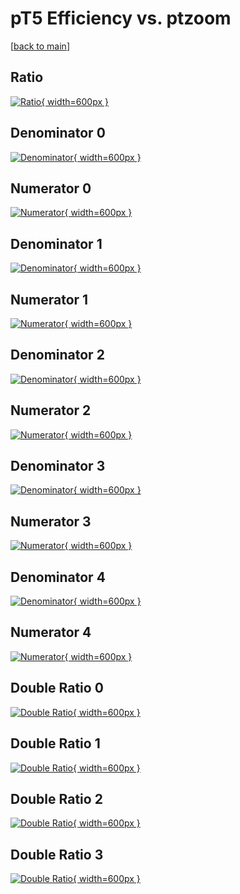 # pT5 Efficiency vs. ptzoom

[[back to main](./)]



## Ratio

[![Ratio](../mtv/var/pT5_base_211_0_eff_ptzoom.png){ width=600px }](../mtv/var/pT5_base_211_0_eff_ptzoom.pdf)

## Denominator 0

[![Denominator](../mtv/den/pT5_base_211_0_eff_ptzoom_den0.png){ width=600px }](../mtv/den/pT5_base_211_0_eff_ptzoom_den0.pdf)

## Numerator 0

[![Numerator](../mtv/num/pT5_base_211_0_eff_ptzoom_num0.png){ width=600px }](../mtv/num/pT5_base_211_0_eff_ptzoom_num0.pdf)

## Denominator 1

[![Denominator](../mtv/den/pT5_base_211_0_eff_ptzoom_den1.png){ width=600px }](../mtv/den/pT5_base_211_0_eff_ptzoom_den1.pdf)

## Numerator 1

[![Numerator](../mtv/num/pT5_base_211_0_eff_ptzoom_num1.png){ width=600px }](../mtv/num/pT5_base_211_0_eff_ptzoom_num1.pdf)

## Denominator 2

[![Denominator](../mtv/den/pT5_base_211_0_eff_ptzoom_den2.png){ width=600px }](../mtv/den/pT5_base_211_0_eff_ptzoom_den2.pdf)

## Numerator 2

[![Numerator](../mtv/num/pT5_base_211_0_eff_ptzoom_num2.png){ width=600px }](../mtv/num/pT5_base_211_0_eff_ptzoom_num2.pdf)

## Denominator 3

[![Denominator](../mtv/den/pT5_base_211_0_eff_ptzoom_den3.png){ width=600px }](../mtv/den/pT5_base_211_0_eff_ptzoom_den3.pdf)

## Numerator 3

[![Numerator](../mtv/num/pT5_base_211_0_eff_ptzoom_num3.png){ width=600px }](../mtv/num/pT5_base_211_0_eff_ptzoom_num3.pdf)

## Denominator 4

[![Denominator](../mtv/den/pT5_base_211_0_eff_ptzoom_den4.png){ width=600px }](../mtv/den/pT5_base_211_0_eff_ptzoom_den4.pdf)

## Numerator 4

[![Numerator](../mtv/num/pT5_base_211_0_eff_ptzoom_num4.png){ width=600px }](../mtv/num/pT5_base_211_0_eff_ptzoom_num4.pdf)

## Double Ratio 0

[![Double Ratio](../mtv/ratio/pT5_base_211_0_eff_ptzoom_ratio0.png){ width=600px }](../mtv/ratio/pT5_base_211_0_eff_ptzoom_ratio0.pdf)

## Double Ratio 1

[![Double Ratio](../mtv/ratio/pT5_base_211_0_eff_ptzoom_ratio1.png){ width=600px }](../mtv/ratio/pT5_base_211_0_eff_ptzoom_ratio1.pdf)

## Double Ratio 2

[![Double Ratio](../mtv/ratio/pT5_base_211_0_eff_ptzoom_ratio2.png){ width=600px }](../mtv/ratio/pT5_base_211_0_eff_ptzoom_ratio2.pdf)

## Double Ratio 3

[![Double Ratio](../mtv/ratio/pT5_base_211_0_eff_ptzoom_ratio3.png){ width=600px }](../mtv/ratio/pT5_base_211_0_eff_ptzoom_ratio3.pdf)

